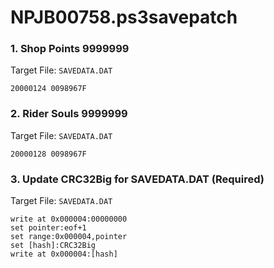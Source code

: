 # NPJB00758.ps3savepatch

### 1. Shop Points 9999999

Target File: `SAVEDATA.DAT`

```
20000124 0098967F
```

### 2. Rider Souls 9999999

Target File: `SAVEDATA.DAT`

```
20000128 0098967F
```

### 3. Update CRC32Big for SAVEDATA.DAT (Required)

Target File: `SAVEDATA.DAT`

```
write at 0x000004:00000000
set pointer:eof+1
set range:0x000004,pointer
set [hash]:CRC32Big
write at 0x000004:[hash]
```

